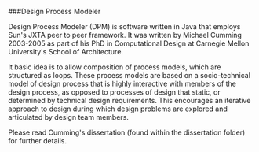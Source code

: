 ###Design Process Modeler

Design Process Modeler (DPM) is software written in Java that employs Sun's JXTA peer to peer framework. It was written by Michael Cumming 2003-2005 as part of his PhD in Computational Design at Carnegie Mellon University's School of Architecture. 

It basic idea is to allow composition of process models, which are structured as loops. These process models are based on a socio-technical model of design process that is highly interactive with members of the design process, as opposed to processes of design that static, or determined by technical design requirements. This encourages an iterative approach to design during which design problems are explored and articulated by design team members. 

Please read Cumming's dissertation (found within the dissertation folder) for further details. 
